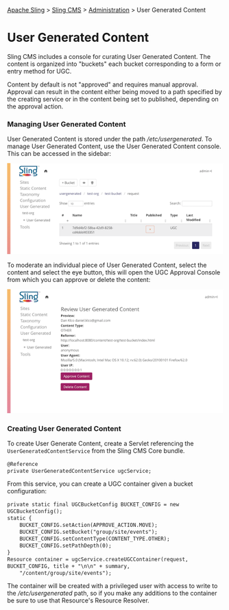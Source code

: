 <!-- Licensed to the Apache Software Foundation (ASF) under one or more contributor 
	license agreements. See the NOTICE file distributed with this work for additional 
	information regarding copyright ownership. The ASF licenses this file to 
	you under the Apache License, Version 2.0 (the "License"); you may not use 
	this file except in compliance with the License. You may obtain a copy of 
	the License at http://www.apache.org/licenses/LICENSE-2.0 Unless required 
	by applicable law or agreed to in writing, software distributed under the 
	License is distributed on an "AS IS" BASIS, WITHOUT WARRANTIES OR CONDITIONS 
	OF ANY KIND, either express or implied. See the License for the specific 
	language governing permissions and limitations under the License. -->
[Apache Sling](https://sling.apache.org) > [Sling CMS](https://github.com/apache/sling-org-apache-sling-app-cms) > [Administration](administration.md) > User Generated Content

# User Generated Content

Sling CMS includes a console for curating User Generated Content. The content is organized into "buckets" each bucket corresponding to a form or entry method for UGC.

Content by default is not "approved" and requires manual approval. Approval can result in the content either being moved to a path specified by the creating service or in the content being set to published, depending on the approval action.

### Managing User Generated Content

User Generated Content is stored under the path */etc/usergenerated*. To manage User Generated Content, use the User Generated Content console. This can be accessed in the sidebar:

![User Generated Content Console](img/ugc-console.png)

To moderate an individual piece of User Generated Content, select the content and select the eye button, this will open the UGC Approval Console from which you can approve or delete the content:

![User Generated Content Approval](img/ugc-approval.png)

### Creating User Generated Content

To create User Generate Content, create a Servlet referencing the `UserGeneratedContentService` from the Sling CMS Core bundle.  

    @Reference
    private UserGeneratedContentService ugcService;

From this service, you can create a UGC container given a bucket configuration:

    private static final UGCBucketConfig BUCKET_CONFIG = new UGCBucketConfig();
    static {
        BUCKET_CONFIG.setAction(APPROVE_ACTION.MOVE);
        BUCKET_CONFIG.setBucket("group/site/events");
        BUCKET_CONFIG.setContentType(CONTENT_TYPE.OTHER);
        BUCKET_CONFIG.setPathDepth(0);
    }
    Resource container = ugcService.createUGCContainer(request, BUCKET_CONFIG, title + "\n\n" + summary,
        "/content/group/site/events");

The container will be created with a privileged user with access to write to the */etc/usergenerated* path, so if you make any additions to the container be sure to use that Resource's Resource Resolver. 